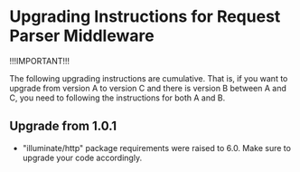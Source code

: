 Upgrading Instructions for Request Parser Middleware
====================================================

!!!IMPORTANT!!!

The following upgrading instructions are cumulative. That is,
if you want to upgrade from version A to version C and there is
version B between A and C, you need to following the instructions
for both A and B.

Upgrade from 1.0.1
------------------

* "illuminate/http" package requirements were raised to 6.0. Make sure to upgrade your code accordingly.
